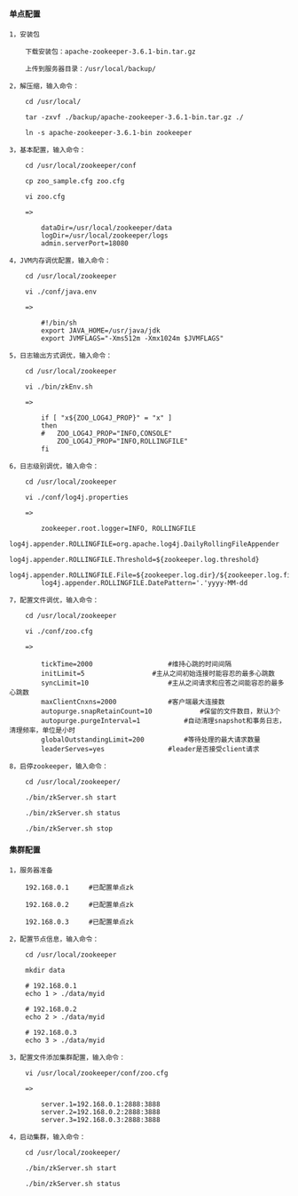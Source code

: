 
#### 单点配置

	1，安装包
		
		下载安装包：apache-zookeeper-3.6.1-bin.tar.gz
		
		上传到服务器目录：/usr/local/backup/
	
	2，解压缩，输入命令：
		
		cd /usr/local/
		
		tar -zxvf ./backup/apache-zookeeper-3.6.1-bin.tar.gz ./
		
		ln -s apache-zookeeper-3.6.1-bin zookeeper
	
	3，基本配置，输入命令：
	
		cd /usr/local/zookeeper/conf
		
		cp zoo_sample.cfg zoo.cfg
		
		vi zoo.cfg
		
		=> 
			
			dataDir=/usr/local/zookeeper/data
			logDir=/usr/local/zookeeper/logs
			admin.serverPort=18080
	
	4，JVM内存调优配置，输入命令：
	
		cd /usr/local/zookeeper
		
		vi ./conf/java.env
		
		=>
		
			#!/bin/sh
			export JAVA_HOME=/usr/java/jdk
			export JVMFLAGS="-Xms512m -Xmx1024m $JVMFLAGS"
	
	5，日志输出方式调优，输入命令：
	
		cd /usr/local/zookeeper
		
		vi ./bin/zkEnv.sh
		
		=>
			
			if [ "x${ZOO_LOG4J_PROP}" = "x" ]
			then
			#   ZOO_LOG4J_PROP="INFO,CONSOLE"
			    ZOO_LOG4J_PROP="INFO,ROLLINGFILE"
			fi
	
	6，日志级别调优，输入命令：
		
		cd /usr/local/zookeeper
		
		vi ./conf/log4j.properties
		
		=>
			
			zookeeper.root.logger=INFO, ROLLINGFILE
			log4j.appender.ROLLINGFILE=org.apache.log4j.DailyRollingFileAppender
			log4j.appender.ROLLINGFILE.Threshold=${zookeeper.log.threshold}
			log4j.appender.ROLLINGFILE.File=${zookeeper.log.dir}/${zookeeper.log.file}
			log4j.appender.ROLLINGFILE.DatePattern='.'yyyy-MM-dd
	
	7，配置文件调优，输入命令：
	
		cd /usr/local/zookeeper
		
		vi ./conf/zoo.cfg
		
		=>
			
			tickTime=2000					#维持心跳的时间间隔
			initLimit=5					#主从之间初始连接时能容忍的最多心跳数
			syncLimit=10					#主从之间请求和应答之间能容忍的最多心跳数
			maxClientCnxns=2000				#客户端最大连接数
			autopurge.snapRetainCount=10			#保留的文件数目，默认3个
			autopurge.purgeInterval=1			#自动清理snapshot和事务日志，清理频率，单位是小时
			globalOutstandingLimit=200			#等待处理的最大请求数量
			leaderServes=yes				#leader是否接受client请求
	
	8，启停zookeeper，输入命令：
		
		cd /usr/local/zookeeper/
	
		./bin/zkServer.sh start
		
		./bin/zkServer.sh status
		
		./bin/zkServer.sh stop

#### 集群配置
	
	1，服务器准备
		
		192.168.0.1		#已配置单点zk
		
		192.168.0.2		#已配置单点zk
		
		192.168.0.3		#已配置单点zk
		
	2，配置节点信息，输入命令：
		
		cd /usr/local/zookeeper
		
		mkdir data
		
		# 192.168.0.1
		echo 1 > ./data/myid
		
		# 192.168.0.2
		echo 2 > ./data/myid
		
		# 192.168.0.3
		echo 3 > ./data/myid
	
	3，配置文件添加集群配置，输入命令：
	
		vi /usr/local/zookeeper/conf/zoo.cfg
		
		=> 
					
			server.1=192.168.0.1:2888:3888
			server.2=192.168.0.2:2888:3888
			server.3=192.168.0.3:2888:3888
	
	4，启动集群，输入命令：
	
		cd /usr/local/zookeeper/
		
		./bin/zkServer.sh start
		
		./bin/zkServer.sh status


